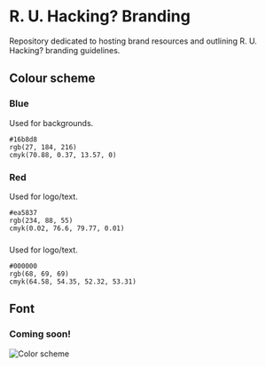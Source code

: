 # R. U. Hacking? Branding
Repository dedicated to hosting brand resources and outlining R. U. Hacking? branding guidelines.

## Colour scheme
### Blue
Used for backgrounds.

```
#16b8d8
rgb(27, 184, 216)
cmyk(70.88, 0.37, 13.57, 0)
```
### Red
Used for logo/text.

```
#ea5837
rgb(234, 88, 55)
cmyk(0.02, 76.6, 79.77, 0.01)
```

### 
Used for logo/text.

```
#000000
rgb(68, 69, 69)
cmyk(64.58, 54.35, 52.32, 53.31)
```

## Font
### Coming soon!

![Color scheme](https://imgur.com/a/SDgiut4)
